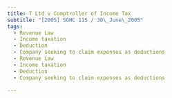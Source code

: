 ```yaml
---
title: T Ltd v Comptroller of Income Tax
subtitle: "[2005] SGHC 115 / 30\_June\_2005"
tags:
  - Revenue Law
  - Income taxation
  - Deduction
  - Company seeking to claim expenses as deductions
  - Revenue Law
  - Income taxation
  - Deduction
  - Company seeking to claim expenses as deductions

---
```


